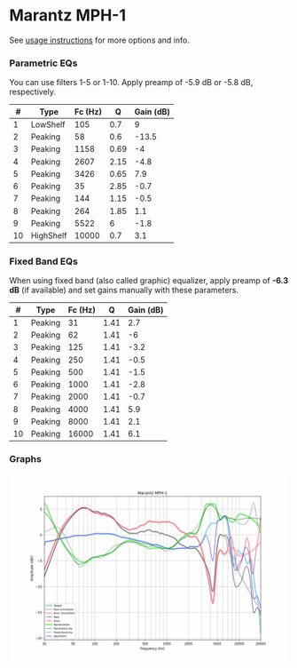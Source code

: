# Marantz MPH-1
See [usage instructions](https://github.com/jaakkopasanen/AutoEq#usage) for more options and info.

### Parametric EQs
You can use filters 1-5 or 1-10. Apply preamp of -5.9 dB or -5.8 dB, respectively.

|   # | Type      |   Fc (Hz) |    Q |   Gain (dB) |
|-----|-----------|-----------|------|-------------|
|   1 | LowShelf  |       105 | 0.7  |         9   |
|   2 | Peaking   |        58 | 0.6  |       -13.5 |
|   3 | Peaking   |      1158 | 0.69 |        -4   |
|   4 | Peaking   |      2607 | 2.15 |        -4.8 |
|   5 | Peaking   |      3426 | 0.65 |         7.9 |
|   6 | Peaking   |        35 | 2.85 |        -0.7 |
|   7 | Peaking   |       144 | 1.15 |        -0.5 |
|   8 | Peaking   |       264 | 1.85 |         1.1 |
|   9 | Peaking   |      5522 | 6    |        -1.8 |
|  10 | HighShelf |     10000 | 0.7  |         3.1 |

### Fixed Band EQs
When using fixed band (also called graphic) equalizer, apply preamp of **-6.3 dB** (if available) and set gains manually with these parameters.

|   # | Type    |   Fc (Hz) |    Q |   Gain (dB) |
|-----|---------|-----------|------|-------------|
|   1 | Peaking |        31 | 1.41 |         2.7 |
|   2 | Peaking |        62 | 1.41 |        -6   |
|   3 | Peaking |       125 | 1.41 |        -3.2 |
|   4 | Peaking |       250 | 1.41 |        -0.5 |
|   5 | Peaking |       500 | 1.41 |        -1.5 |
|   6 | Peaking |      1000 | 1.41 |        -2.8 |
|   7 | Peaking |      2000 | 1.41 |        -0.7 |
|   8 | Peaking |      4000 | 1.41 |         5.9 |
|   9 | Peaking |      8000 | 1.41 |         2.1 |
|  10 | Peaking |     16000 | 1.41 |         6.1 |

### Graphs
![](./Marantz%20MPH-1.png)
